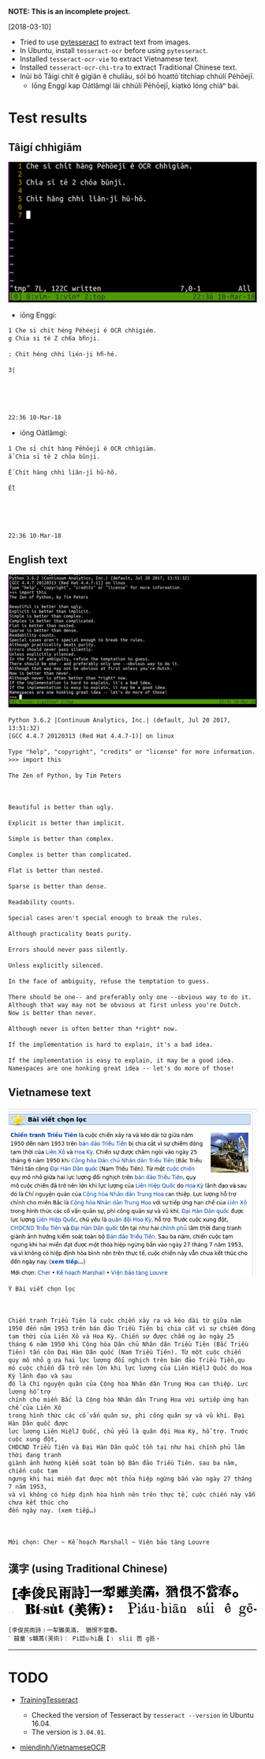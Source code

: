 __NOTE: This is an incomplete project.__

[2018-03-10]

* Tried to use [pytesseract](https://github.com/madmaze/pytesseract) to extract text from images.
* In Ubuntu, install `tesseract-ocr` before using `pytesseract`.
* Installed `tesseract-ocr-vie` to extract Vietnamese text.
* Installed `tesseract-ocr-chi-tra` to extract Traditional Chinese text.
* Inūi bô Tâigí chit ê gígiân ê chuliāu, só͘í bô hoattō͘ ti̍tchiap chhúlí Pe̍hōejī.
  * Iōng Enggí kap Oa̍tlâmgí lâi chhúlí Pe̍hōejī, kiatkó lóng chiâⁿ bái.

# Test results

## Tâigí chhìgiām
![](test_img/taigi.png)

* iōng Enggí:
```text
1 Che si chit héng Péhéeji é OCR chhigiém.
g Chia si té Z ch6a bﬁnji.

: Chit héng chhi lién-ji hﬁ-hé.

3|





22:36 10-Mar-18
```

* iōng Oa̍tlâmgí:

```
1 Che sỉ chít hàng Pẻhõejỉ ê OCR chhìgíảm.
ẳ Chìa sỉ tẻ 2 chõa bũnjỉ.

Ế Chít hàng chhì líân-jỉ hũ-hõ.

Ễl





22:36 10-Mar-18
```

## English text

![](test_img/python_zen.png)

```text
Python 3.6.2 |Continuum Analytics, Inc.| (default, Jul 20 2017, 13:51:32)
[GCC 4.4.7 20120313 (Red Hat 4.4.7-1)] on linux

Type "help", "copyright", "credits" or "license" for more information.
>>> import this

The Zen of Python, by Tim Peters



Beautiful is better than ugly.

Explicit is better than implicit.

Simple is better than complex.

Complex is better than complicated.

Flat is better than nested.

Sparse is better than dense.

Readability counts.

Special cases aren't special enough to break the rules.

Although practicality beats purity.

Errors should never pass silently.

Unless explicitly silenced.

In the face of ambiguity, refuse the temptation to guess.

There should be one-- and preferably only one --obvious way to do it.
Although that way may not be obvious at first unless you're Dutch.
Now is better than never.

Although never is often better than *right* now.

If the implementation is hard to explain, it's a bad idea.

If the implementation is easy to explain, it may be a good idea.
Namespaces are one honking great idea -- let's do more of those!
```

## Vietnamese text

![](test_img/viet.png)

```
Ý Bài viết chọn lọc



Chiến tranh Triều Tiên là cuộc chiến xảy ra và kéo dài từ giữa năm
1950 đến năm 1953 trên bán đảo Triều Tiên bị chia cắt vì sự chiếm đóng
tạm thời của Liên Xô và Hoa Kỳ. Chiến sự được chấm ng ào ngày 25
tháng 6 năm 1950 khi Cộng hòa Dân chủ Nhân dân Triều Tiên (Bắc Triều
Tiên) tấn côn Đại Hàn Dân quốc (Nam Triều Tiên). Từ một cuộc chiến
quy mô nhỏ g ưa hai lực lượng đối nghịch trên bán đảo Triều Tiền,qu
mỏ cuộc chiến đã trở nên lớn khi lực lượng của Liên HiệlJ Quốc do Hoa Kỳ lãnh đạo và sau
đó là Chí nguyện quân của Cộng hòa Nhân dân Trung Hoa can thiệp. Lực lượng hỗ trợ
chính cho miền Bắc là Cộng hòa Nhân dân Trung Hoa với sựtiẽp ứng hạn chế của Liên Xô
trong hình thức các cố vấn quân sự, phi công quân sự và vũ khí. Đại Hàn Dân quốc được
lực lượng Liên HiệlJ Quốc, chủ yếu là quân đội Hoa Kỳ, hỗ trợ. Trước cuộc xung đột,
CHDCND Triều Tiên và Đại Hàn Dân quốc tồn tại như hai chính phủ lâm thời đang tranh
giành ảnh hướng kiểm soát toàn bộ Bán đảo Triều Tiên. sau ba năm, chiến cuộc tạm
ngưng khi hai miền đạt được một thỏa hiệp ngừng bắn vào ngày 27 tháng 7 năm 1953,
và vì không có hiệp định hòa hình nên trên thực tế, cuộc chiến này vẫn chưa kết thúc cho
đến ngày nay. (xem tiếp…)



Mới chọn: Cher ~ Kế hoạch Marshall ~ Viện bảo tàng Louvre
```

## 漢字 (using Traditional Chinese)

![](test_img/hanji.png)

```text
[李俊民雨詩﹞一犁雖美滿， 猶恨不當春。
ˊ 囍童˙s贛蒿(芙術)︰ Pi諗u‧hi磊【﹞ slii 芭 g邑‧
```

---
# TODO
* [TrainingTesseract](https://github.com/tesseract-ocr/tesseract/wiki/TrainingTesseract)
  * Checked the version of Tesseract by `tesseract --version` in Ubuntu 16.04.
  * The version is `3.04.01`.

* [miendinh/VietnameseOCR](https://github.com/miendinh/VietnameseOCR)
